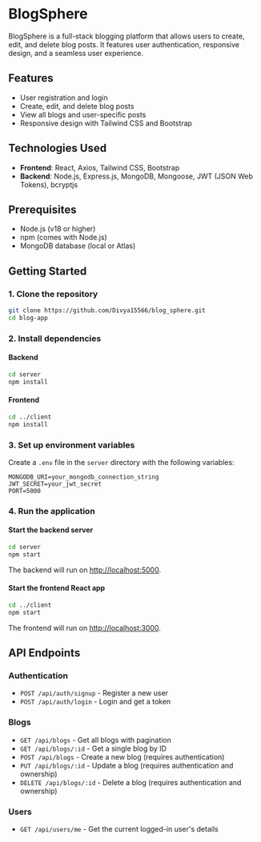 # BlogSphere

BlogSphere is a full-stack blogging platform that allows users to create, edit, and delete blog posts. It features user authentication, responsive design, and a seamless user experience.

## Features
- User registration and login
- Create, edit, and delete blog posts
- View all blogs and user-specific posts
- Responsive design with Tailwind CSS and Bootstrap

## Technologies Used
- **Frontend**: React, Axios, Tailwind CSS, Bootstrap
- **Backend**: Node.js, Express.js, MongoDB, Mongoose, JWT (JSON Web Tokens), bcryptjs

## Prerequisites
- Node.js (v18 or higher)
- npm (comes with Node.js)
- MongoDB database (local or Atlas)

## Getting Started

### 1. Clone the repository
```bash
git clone https://github.com/Divya15566/blog_sphere.git
cd blog-app
```

### 2. Install dependencies
#### Backend
```bash
cd server
npm install
```
#### Frontend
```bash
cd ../client
npm install
```

### 3. Set up environment variables
Create a `.env` file in the `server` directory with the following variables:
```env
MONGODB_URI=your_mongodb_connection_string
JWT_SECRET=your_jwt_secret
PORT=5000
```

### 4. Run the application
#### Start the backend server
```bash
cd server
npm start
```
The backend will run on [http://localhost:5000](http://localhost:5000).

#### Start the frontend React app
```bash
cd ../client
npm start
```
The frontend will run on [http://localhost:3000](http://localhost:3000).

## API Endpoints
### Authentication
- `POST /api/auth/signup` - Register a new user
- `POST /api/auth/login` - Login and get a token

### Blogs
- `GET /api/blogs` - Get all blogs with pagination
- `GET /api/blogs/:id` - Get a single blog by ID
- `POST /api/blogs` - Create a new blog (requires authentication)
- `PUT /api/blogs/:id` - Update a blog (requires authentication and ownership)
- `DELETE /api/blogs/:id` - Delete a blog (requires authentication and ownership)

### Users
- `GET /api/users/me` - Get the current logged-in user's details




